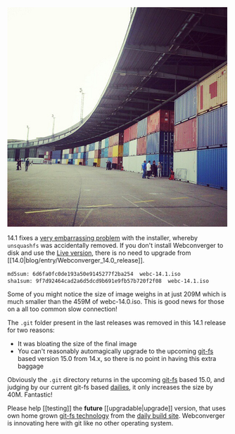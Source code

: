 <img src="/img/cpeurope2012.jpg" alt="14.1 release happened from Campus Party 2012, Berlin Tempelhof Airport" />

14.1 fixes a [very embarrassing
problem](https://github.com/Webconverger/webc/issues/65) with the installer,
whereby `unsquashfs` was accidentally removed. If you don't install
Webconverger to disk and use the [Live
version](http://config.webconverger.com/faq/#what-do-you-mean-by-live-version-and-install-version),
there is no need to upgrade from [[14.0|blog/entry/Webconverger_14.0_release]].

	md5sum: 6d6fa0fc0de193a50e9145277f2ba254  webc-14.1.iso
	sha1sum: 9f7d92464cad2a6d5dcd9b691e9fb57b720f2f08  webc-14.1.iso

Some of you might notice the size of image weighs in at just 209M which is much
smaller than the 459M of webc-14.0.iso. This is good news for those on a all
too common slow connection!

The `.git` folder present in the last releases was removed in this 14.1 release
for two reasons:

* It was bloating the size of the final image
* You can't reasonably automagically upgrade to the upcoming [git-fs](https://github.com/Webconverger/git-fs) based version 15.0 from 14.x, so there is no point in having this extra baggage

Obviously the `.git` directory returns in the upcoming
[git-fs](https://github.com/Webconverger/git-fs) based 15.0, and judging by our
current git-fs based [dailies](https://build.webconverger.com), it only
increases the size by 40M. Fantastic!

Please help [[testing]] the **future** [[upgradable|upgrade]] version, that
uses own home grown [git-fs technology](https://github.com/Webconverger/git-fs)
from the [daily build site](https://build.webconverger.com). Webconverger is
innovating here with git like no other operating system.
